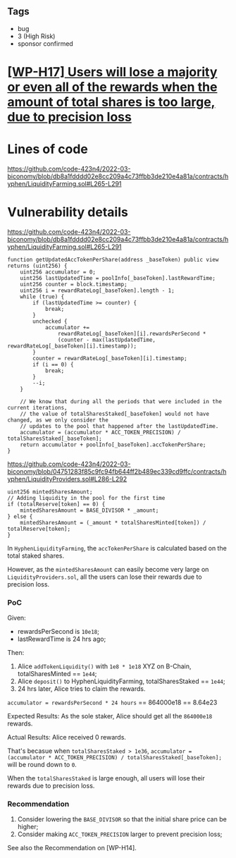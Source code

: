 ## Tags

- bug
- 3 (High Risk)
- sponsor confirmed

# [[WP-H17] Users will lose a majority or even all of the rewards when the amount of total shares is too large, due to precision loss](https://github.com/code-423n4/2022-03-biconomy-findings/issues/140) 

# Lines of code

https://github.com/code-423n4/2022-03-biconomy/blob/db8a1fdddd02e8cc209a4c73ffbb3de210e4a81a/contracts/hyphen/LiquidityFarming.sol#L265-L291


# Vulnerability details

https://github.com/code-423n4/2022-03-biconomy/blob/db8a1fdddd02e8cc209a4c73ffbb3de210e4a81a/contracts/hyphen/LiquidityFarming.sol#L265-L291

```solidity
function getUpdatedAccTokenPerShare(address _baseToken) public view returns (uint256) {
    uint256 accumulator = 0;
    uint256 lastUpdatedTime = poolInfo[_baseToken].lastRewardTime;
    uint256 counter = block.timestamp;
    uint256 i = rewardRateLog[_baseToken].length - 1;
    while (true) {
        if (lastUpdatedTime >= counter) {
            break;
        }
        unchecked {
            accumulator +=
                rewardRateLog[_baseToken][i].rewardsPerSecond *
                (counter - max(lastUpdatedTime, rewardRateLog[_baseToken][i].timestamp));
        }
        counter = rewardRateLog[_baseToken][i].timestamp;
        if (i == 0) {
            break;
        }
        --i;
    }

    // We know that during all the periods that were included in the current iterations,
    // the value of totalSharesStaked[_baseToken] would not have changed, as we only consider the
    // updates to the pool that happened after the lastUpdatedTime.
    accumulator = (accumulator * ACC_TOKEN_PRECISION) / totalSharesStaked[_baseToken];
    return accumulator + poolInfo[_baseToken].accTokenPerShare;
}
```

https://github.com/code-423n4/2022-03-biconomy/blob/04751283f85c9fc94fb644ff2b489ec339cd9ffc/contracts/hyphen/LiquidityProviders.sol#L286-L292

```solidity
uint256 mintedSharesAmount;
// Adding liquidity in the pool for the first time
if (totalReserve[token] == 0) {
    mintedSharesAmount = BASE_DIVISOR * _amount;
} else {
    mintedSharesAmount = (_amount * totalSharesMinted[token]) / totalReserve[token];
}
```

In `HyphenLiquidityFarming`, the `accTokenPerShare` is calculated based on the total staked shares.

However, as the `mintedSharesAmount` can easily become very large on `LiquidityProviders.sol`, all the users can lose their rewards due to precision loss.

### PoC

Given:

- rewardsPerSecond is `10e18`;
- lastRewardTime is 24 hrs ago;

Then:

1. Alice `addTokenLiquidity()` with `1e8 * 1e18` XYZ on B-Chain, totalSharesMinted == `1e44`;
2. Alice `deposit()` to HyphenLiquidityFarming, totalSharesStaked == `1e44`;
3. 24 hrs later, Alice tries to claim the rewards.


`accumulator = rewardsPerSecond * 24 hours` == 864000e18 == 8.64e23

Expected Results: As the sole staker, Alice should get all the `864000e18` rewards.

Actual Results: Alice received 0 rewards.

That's becasue when `totalSharesStaked > 1e36`, `accumulator = (accumulator * ACC_TOKEN_PRECISION) / totalSharesStaked[_baseToken];` will be round down to `0`.

When the `totalSharesStaked` is large enough, all users will lose their rewards due to precision loss.

### Recommendation

1. Consider lowering the `BASE_DIVISOR` so that the initial share price can be higher;
2. Consider making `ACC_TOKEN_PRECISION` larger to prevent precision loss;

See also the Recommendation on [WP-H14].

